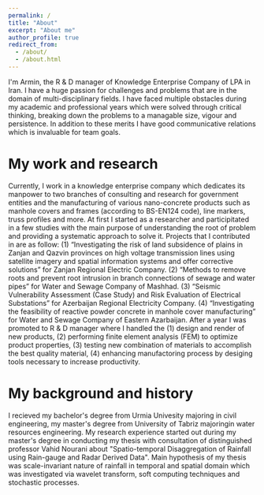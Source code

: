 ```yaml
---
permalink: /
title: "About"
excerpt: "About me"
author_profile: true
redirect_from: 
  - /about/
  - /about.html
---
```

I'm Armin, the R & D manager of Knowledge Enterprise Company of LPA in Iran. I have a huge passion for challenges and problems that are in the domain of multi-disciplinary fields. I have faced multiple obstacles during my academic and professional years which were solved through critical thinking, breaking down the problems to a managable size, vigour and persistence. In addition to these merits I have good communicative relations which is invaluable for team goals.


My work and research
======
Currently, I work in a knowledge enterprise company which dedicates its manpower to two branches of consulting and research for government entities and the manufacturing of various nano-concrete products such as manhole covers and frames (according to BS-EN124 code), line markers, truss profiles and more. At first I started as a researcher and participitated in a few studies with the main purpose of understanding the root of problem and providing a systematic approach to solve it. Projects that I contributed in are as follow:
(1) “Investigating the risk of land subsidence of plains in Zanjan and Qazvin provinces on high voltage transmission lines using satellite imagery and spatial information systems and offer corrective solutions” for Zanjan Regional Electric Company.
(2) “Methods to remove roots and prevent root intrusion in branch connections of sewage and water pipes” for Water and Sewage Company of Mashhad.
(3) “Seismic Vulnerability Assessment (Case Study) and Risk Evaluation of Electrical Substations” for Azerbaijan Regional Electricity Company.
(4) “Investigating the feasibility of reactive powder concrete in manhole cover manufacturing” for Water and Sewage Company of Eastern Azarbaijan.
After a year I was promoted to R & D manager where I handled the (1) design and render of new products, (2) performing finite element analysis (FEM) to optimize product properties, (3) testing new combination of materials to accomplish the best quality material, (4) enhancing manufactoring process by desiging tools necessary to increase productivity.

My background and history
======
I recieved my bachelor's degree from Urmia Univesity majoring in civil engineering, my master's degree from University of Tabriz majoringin water resources engineering. My research experience started out during my master's degree in conducting my thesis with consultation of distinguished professor Vahid Nourani about "Spatio-temporal Disaggregation of Rainfall using Rain-gauge and Radar Derived Data". Main hypothesis of my thesis was scale-invariant nature of rainfall in temporal and spatial domain which was investigated via wavelet transform, soft computing techniques and stochastic processes.
